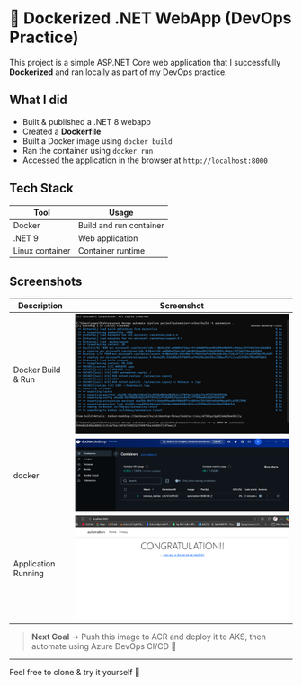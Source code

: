 # 🚀 Dockerized .NET WebApp (DevOps Practice)

This project is a simple ASP.NET Core web application that I successfully **Dockerized** and ran locally as part of my DevOps practice.

##  What I did

- Built & published a .NET 8 webapp
- Created a **Dockerfile**
- Built a Docker image using `docker build`
- Ran the container using `docker run`
- Accessed the application in the browser at `http://localhost:8000`

##  Tech Stack

| Tool            | Usage                          |
|-----------------|----------------------------------|
| Docker          | Build and run container         |
| .NET 9          | Web application                 |
| Linux container | Container runtime               |

##  Screenshots

| Description | Screenshot |
|-------------|------------|
| Docker Build & Run | ![](terminal.png) |
| docker | ![](docker.png) |
| Application Running | ![](output.png) |

>  **Next Goal** → Push this image to ACR and deploy it to AKS, then automate using Azure DevOps CI/CD 🚀

---

Feel free to clone & try it yourself 🙂

